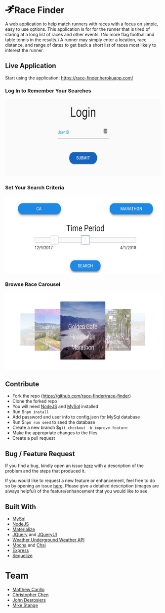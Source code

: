 # <img src="./public/assets/images/running-icon.png" width="30">Race Finder 

A web application to help match runners with races with a focus on simple, easy to use options. This application is for for the runner that is tired of staring at a long list of races and other events. (No more flag football and table tennis in the results.) A runner may simply enter a location, race distance, and range of dates to get back a short list of races most likely to interest the runner.

## Live Application
Start using the application: https://race-finder.herokuapp.com/

### Log In to Remember Your Searches
<img src="./extra/login.JPG" height="250">

### Set Your Search Criteria
<img src="./extra/criteria.JPG" height="250">

### Browse Race Carousel
<img src="./extra/carousel.JPG" height="250">

## Contribute
* Fork the repo (https://github.com/race-finder/race-finder)
* Clone the forked repo
* You will need [NodeJS](https://nodejs.org/en/) and [MySql](https://www.mysql.com/) installed
* Run $`npm install`
* Add password and user info to config.json for MySql database
* Run $`npm run seed` to seed the database
* Create a new branch $`git checkout -b improve-feature`
* Make the appropriate changes to the files
* Create a pull request

## Bug / Feature Request
If you find a bug, kindly open an issue [here](https://github.com/race-finder/race-finder/issues/new) with a description of the problem and the steps that produced it.

If you would like to request a new feature or enhancement, feel free to do so by opening an issue [here](https://github.com/race-finder/race-finder/issues/new). Please give a detailed description (images are always helpful) of the feature/enhancement that you would like to see.

## Built With
* [MySql](https://www.mysql.com/)
* [NodeJS](https://nodejs.org/en/)
* [Materialize](http://materializecss.com/)
* [JQuery](http://jquery.com/) and [JQueryUI](http://jqueryui.com/)
* [Weather Underground Weather API](https://www.wunderground.com/weather/api/)
* [Mocha](https://mochajs.org/) and [Chai](http://chaijs.com/)
* [Express](https://expressjs.com/)
* [Sequelize](http://docs.sequelizejs.com/)

# Team
* [Matthew Carillo](https://github.com/mattcarr09)
* [Christopher Chen](https://github.com/chchen1124)
* [John Desrosiers](https://github.com/median-man)
* [Mike Stange](https://github.com/mstange22)
